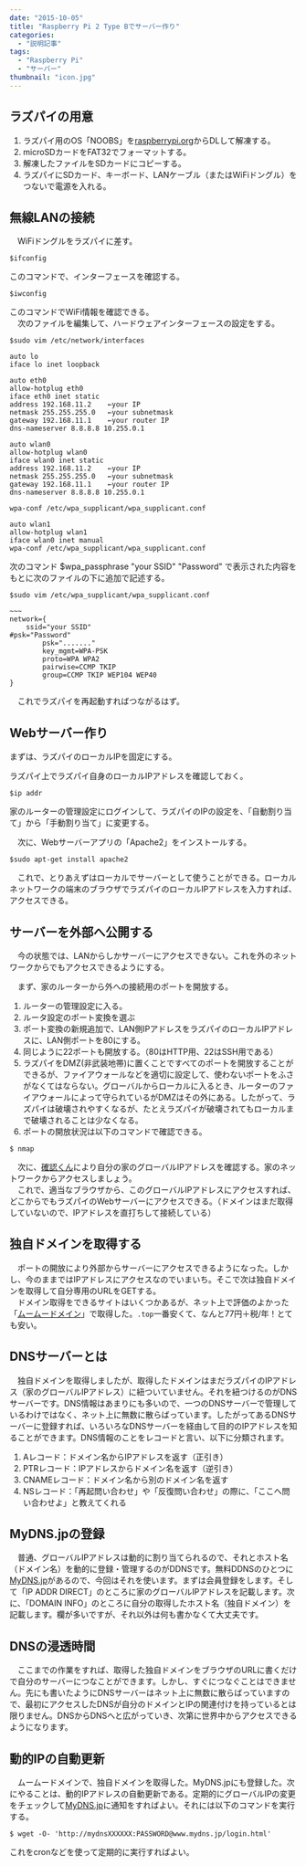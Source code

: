 ```yaml
---
date: "2015-10-05"
title: "Raspberry Pi 2 Type Bでサーバー作り"
categories:
  - "説明記事"
tags:
  - "Raspberry Pi"
  - "サーバー"
thumbnail: "icon.jpg"
---
```


## ラズパイの用意

  1. ラズパイ用のOS「NOOBS」を[raspberrypi.org](http://raspberrypi.org/downloads/)からDLして解凍する。  
  1. microSDカードをFAT32でフォーマットする。  
  1. 解凍したファイルをSDカードにコピーする。  
  1. ラズパイにSDカード、キーボード、LANケーブル（またはWiFiドングル）をつないで電源を入れる。  

<!--more-->

## 無線LANの接続

　WiFiドングルをラズパイに差す。  

	$ifconfig

このコマンドで、インターフェースを確認する。  

	$iwconfig

このコマンドでWiFi情報を確認できる。  
　次のファイルを編集して、ハードウェアインターフェースの設定をする。  

```
$sudo vim /etc/network/interfaces

auto lo
iface lo inet loopback

auto eth0
allow-hotplug eth0
iface eth0 inet static
address 192.168.11.2	←your IP
netmask 255.255.255.0	←your subnetmask
gateway 192.168.11.1	←your router IP
dns-nameserver 8.8.8.8 10.255.0.1

auto wlan0
allow-hotplug wlan0
iface wlan0 inet static
address 192.168.11.2	←your IP
netmask 255.255.255.0	←your subnetmask
gateway 192.168.11.1	←your router IP
dns-nameserver 8.8.8.8 10.255.0.1

wpa-conf /etc/wpa_supplicant/wpa_supplicant.conf

auto wlan1
allow-hotplug wlan1
iface wlan0 inet manual
wpa-conf /etc/wpa_supplicant/wpa_supplicant.conf
```

次のコマンド
	$wpa_passphrase "your SSID" "Password"
で表示された内容をもとに次のファイルの下に追加で記述する。  

```
$sudo vim /etc/wpa_supplicant/wpa_supplicant.conf

~~~
network={
	ssid="your SSID"
#psk="Password"
		psk="......."
		key_mgmt=WPA-PSK
		proto=WPA WPA2
		pairwise=CCMP TKIP
		group=CCMP TKIP WEP104 WEP40
}
```

　これでラズパイを再起動すればつながるはず。  

## Webサーバー作り

まずは、ラズパイのローカルIPを固定にする。  

 ラズパイ上でラズパイ自身のローカルIPアドレスを確認しておく。  

	$ip addr

家のルーターの管理設定にログインして、ラズパイのIPの設定を、「自動割り当て」から「手動割り当て」に変更する。  

　次に、Webサーバーアプリの「Apache2」をインストールする。  

	$sudo apt-get install apache2

　これで、とりあえずはローカルでサーバーとして使うことができる。ローカルネットワークの端末のブラウザでラズパイのローカルIPアドレスを入力すれば、アクセスできる。  

## サーバーを外部へ公開する

　今の状態では、LANからしかサーバーにアクセスできない。これを外のネットワークからでもアクセスできるようにする。  

　まず、家のルーターから外への接続用のポートを開放する。  

  1. ルーターの管理設定に入る。  
  1. ルータ設定のポート変換を選ぶ
  1. ポート変換の新規追加で、LAN側IPアドレスをラズパイのローカルIPアドレスに、LAN側ポートを80にする。  
  1. 同じように22ポートも開放する。（80はHTTP用、22はSSH用である）
  1. ラズパイをDMZ(非武装地帯)に置くことですべてのポートを開放することができるが、ファイアウォールなどを適切に設定して、使わないポートをふさがなくてはならない。グローバルからローカルに入るとき、ルーターのファイアウォールによって守られているがDMZはその外にある。したがって、ラズパイは破壊されやすくなるが、たとえラズパイが破壊されてもローカルまで破壊されることは少なくなる。  
  1. ポートの開放状況は以下のコマンドで確認できる。  

	$ nmap

　次に、[確認くん](http://www.ugtop.com/spill.shtml)により自分の家のグローバルIPアドレスを確認する。家のネットワークからアクセスしましょう。  
　これで、適当なブラウザから、このグローバルIPアドレスにアクセスすれば、どこからでもラズパイのWebサーバーにアクセスできる。（ドメインはまだ取得していないので、IPアドレスを直打ちして接続している）

## 独自ドメインを取得する

　ポートの開放により外部からサーバーにアクセスできるようになった。しかし、今のままではIPアドレスにアクセスなのでいまいち。そこで次は独自ドメインを取得して自分専用のURLをGETする。  
　ドメイン取得をできるサイトはいくつかあるが、ネット上で評価のよかった「[ムームードメイン](http://www.muumuudomain.com)」で取得した。`.top`一番安くて、なんと77円＋税/年！とても安い。  

## DNSサーバーとは

　独自ドメインを取得しましたが、取得したドメインはまだラズパイのIPアドレス（家のグローバルIPアドレス）に紐ついていません。それを紐つけるのがDNSサーバーです。DNS情報はあまりにも多いので、一つのDNSサーバーで管理しているわけではなく、ネット上に無数に散らばっています。したがってあるDNSサーバーに登録すれば、いろいろなDNSサーバーを経由して目的のIPアドレスを知ることができます。DNS情報のことをレコードと言い、以下に分類されます。  

  1. Aレコード：ドメイン名からIPアドレスを返す（正引き）
  1. PTRレコード：IPアドレスからドメイン名を返す（逆引き）
  1. CNAMEレコード：ドメイン名から別のドメイン名を返す
  1. NSレコード：「再起問い合わせ」や「反復問い合わせ」の際に、「ここへ問い合わせよ」と教えてくれる

## MyDNS.jpの登録

　普通、グローバルIPアドレスは動的に割り当てられるので、それとホスト名（ドメイン名）を動的に登録・管理するのがDDNSです。無料DDNSのひとつに[MyDNS.jp](http://www.mydns.jp)があるので、今回はそれを使います。まずは会員登録をします。そして「IP ADDR DIRECT」のところに家のグローバルIPアドレスを記載します。次に、「DOMAIN INFO」のところに自分の取得したホスト名（独自ドメイン）を記載します。欄が多いですが、それ以外は何も書かなくて大丈夫です。  

## DNSの浸透時間

　ここまでの作業をすれば、取得した独自ドメインをブラウザのURLに書くだけで自分のサーバーにつなことができます。しかし、すぐにつなぐことはできません。先にも書いたようにDNSサーバーはネット上に無数に散らばっていますので、最初にアクセスしたDNSが自分のドメインとIPの関連付けを持っているとは限りません。DNSからDNSへと広がっていき、次第に世界中からアクセスできるようになります。  

## 動的IPの自動更新

　ムームードメインで、独自ドメインを取得した。MyDNS.jpにも登録した。次にやることは、動的IPアドレスの自動更新である。定期的にグローバルIPの変更をチェックして[MyDNS.jp](http://www.mydns.jp)に通知をすればよい。それには以下のコマンドを実行する。  

	$ wget -O- 'http://mydnsXXXXXX:PASSWORD@www.mydns.jp/login.html'

これをcronなどを使って定期的に実行すればよい。  


